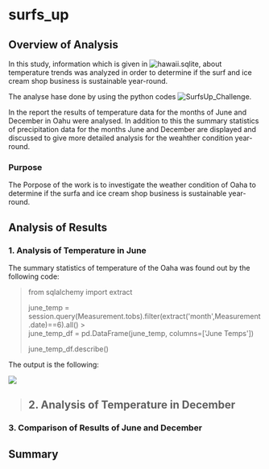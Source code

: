 # surfs_up

## Overview of Analysis
In this study, information which is given in ![hawaii.sqlite](hawaii.sqlite), about temperature trends was analyzed in order to  determine if the surf and ice cream shop business is sustainable year-round.

The analyse hase done by using the python codes ![SurfsUp_Challenge](SurfsUp_Challenge.ipynb).

In the report the results of  temperature data for the months of June and December in Oahu were analysed. In addition to this the summary statistics of precipitation data for the months June and December are displayed and discussed to give more detailed analysis for the weahther condition year-round.

### Purpose

The Porpose of the work is to investigate the weather condition of Oaha to determine if the surfa and ice cream shop business is sustainable year-round.

## Analysis of Results

### 1. Analysis of Temperature in June

The summary statistics of temperature of the Oaha was found out by the following code:

> from sqlalchemy import extract
> 
> june_temp = session.query(Measurement.tobs).filter(extract('month',Measurement.date)==6).all() >                       
> june_temp_df = pd.DataFrame(june_temp, columns=['June Temps'])
> 
> june_temp_df.describe()

The output is the following:

![](resourses/june_temps.png)

>## 2. Analysis of Temperature in December


### 3. Comparison of Results of June and December


## Summary


